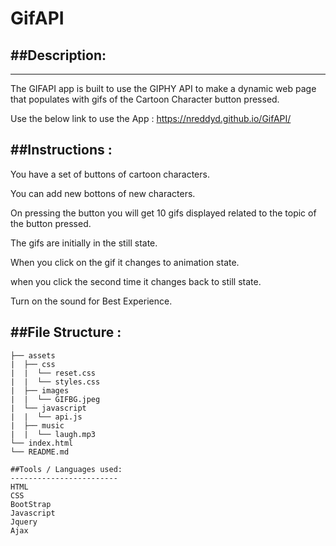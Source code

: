 # GifAPI

## ##Description:
----------------------------

The GIFAPI app is built to use the GIPHY API to make a dynamic web page that populates with gifs of the Cartoon Character button pressed.

Use the below link to use the App : https://nreddyd.github.io/GifAPI/

## ##Instructions :

You have a set of buttons of cartoon characters. 

You can add new bottons of new characters.

On pressing the button you will get 10 gifs displayed related to the topic of the button pressed.

The gifs are initially in the still state.

When you click on the gif it changes to animation state.

when you click the second time it changes back to still state.

Turn on the sound for Best Experience.

## ##File Structure :

```
├── assets
|  ├── css
|  |  └── reset.css
|  |  └── styles.css
|  ├── images
|  |  └── GIFBG.jpeg
|  └── javascript
|  |  └── api.js
|  ├── music
|  |  └── laugh.mp3
└── index.html
└── README.md

##Tools / Languages used:
------------------------
HTML
CSS
BootStrap
Javascript
Jquery
Ajax
```
